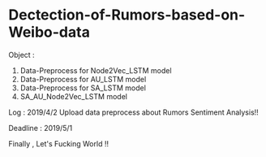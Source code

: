 # Dectection-of-Rumors-based-on-Weibo-data




Object : 
1. Data-Preprocess for Node2Vec_LSTM model
2. Data-Preprocess for AU_LSTM model
3. Data-Preprocess for SA_LSTM model
4. SA_AU_Node2Vec_LSTM model

Log :
2019/4/2
Upload data preprocess about Rumors Sentiment Analysis!!

Deadline :
2019/5/1

Finally , Let's Fucking World !!
